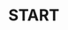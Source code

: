 <style>
#bookHead {
  color: blue;
  text-align: center;
  font-weight: bold;}
h2 {
  text-align:center;
  font-style:italic;}
</style>    
# START
